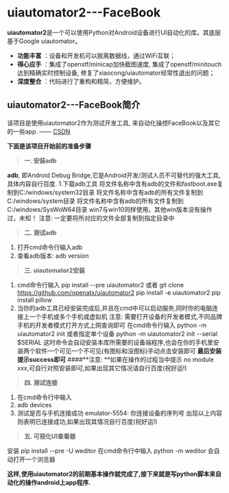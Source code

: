 # uiautomator2---FaceBook

**uiautomator2**是一个可以使用Python对Android设备进行UI自动化的库。其底层基于Google uiautomator。
 
- **功能丰富** ：设备和开发机可以脱离数据线，通过WiFi互联；
- **得心应手** ：集成了openstf/minicap加快截图速度, 集成了openstf/minitouch达到精确实时控制设备, 修复了xiaocong/uiautomator经常性退出的问题；
- **深度整合** ：代码进行了重构和精简，方便维护。



## uiautomator2---FaceBook简介
 该项目是使用uiautomator2作为测试开发工具, 来自动化操控FaceBook以及其它的一些app.   —— [CSDN](https://blog.csdn.net/qq_41664526)
 
 **下面是该项目开始前的准备步骤**
>**一. 安装adb**

**adb**, 即Android Debug Bridge,它是Android开发/测试人员不可替代的强大工具,具体内容自行百度.
1.下载adb工具
将文件名称中含有adb的文件和fastboot.exe复制到C:/windows/system32目录
将文件名称中含有adb的所有文件复制到C:/windows/system目录
将文件名称中含有adb的所有文件复制到C:/windows/SysWoW64目录
win7与win10同样使用，其他win版本没有操作过，未知！
注意: 一定要将所对应的文件全部复制到指定目录中
>**二. 测试adb**

1. 打开cmd命令行输入adb
2. 查看adb版本: adb version
>**三. uiautomator2安装**

1. cmd命令行输入
pip install --pre uiautomator2
或者
git clone https://github.com/openatx/uiautomator2
pip install -e uiautomator2
pip install pillow
2. 当你的adb工具已经安装完成后,并且在cmd中可以启动服务,同时你的电脑连接上一个手机或多个手机或虚拟机
注意: 需要打开设备的开发者模式,不同品牌手机的开发者模式打开方式上网查询即可
在cmd命令行输入
python -m uiautomator2 init
或者指定单个设备
python -m uiautomator2 init --serial $SERIAL
这时命令会自动安装本库所需要的设备端程序,也会在你的手机里安装两个软件一个可见一个不可见(有图标和没图标)手动点击安装即可
**最后安装提示success即可**
####**注意:  **如果在操作的过程当中提示 no module xxx,可自行对照安装即可,如果出现其它情况请自行百度(祝好运!)
>**四. 测试连接**

1. 在cmd命令行中输入
2. adb devices
3. 测试是否与手机连接成功
emulator-5554: 你连接设备的序列号
出现以上内容则表明已连接成功,如果出现其情况自行百度(祝好运!)
>**五. 可视化UI查看器**

安装 pip install --pre -U weditor
在cmd命令行中输入
python -m weditor
会自动打开一个浏览器

**这样,使用uiautomator2的前期基本操作就完成了,接下来就是写python脚本来自动化的操作android上app程序.**

